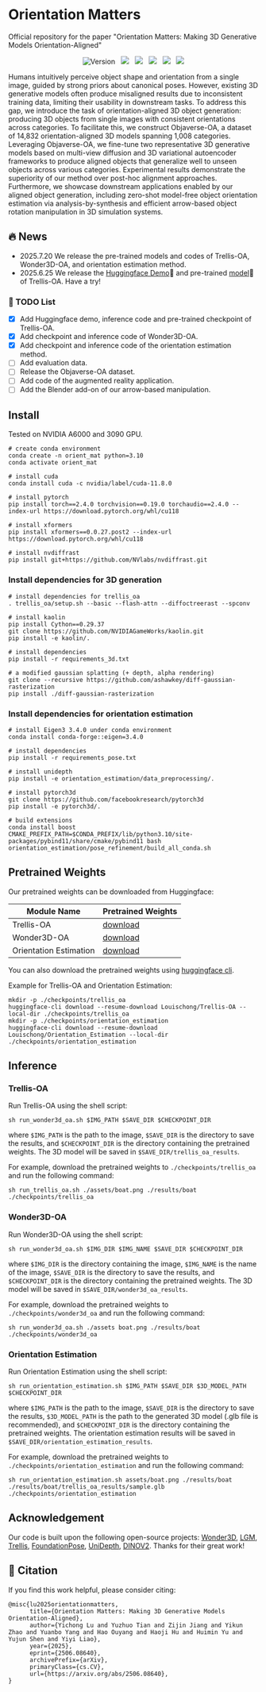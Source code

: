 # Orientation Matters
Official repository for the paper "Orientation Matters: Making 3D Generative Models Orientation-Aligned"

<div align="center">
 
![Version](https://img.shields.io/badge/version-1.0.0-blue) &nbsp;
 <a href='https://xdimlab.github.io/Orientation_Matters/'><img src='https://img.shields.io/badge/Project-Page-Green'></a> &nbsp;
 <a href='https://arxiv.org/abs/2506.08640'><img src='https://img.shields.io/badge/arXiv-2506.08640-b31b1b.svg'></a> &nbsp;
 <a href='https://huggingface.co/spaces/Louischong/Trellis-OA'><img src='https://img.shields.io/badge/%F0%9F%A4%97%20Hugging%20Face-Demo-red'></a> &nbsp;
 <a href='https://huggingface.co/Louischong/Trellis-OA'><img src='https://img.shields.io/badge/%F0%9F%A4%97%20Hugging%20Face-Model-blue'></a> &nbsp;
<img src='assets/teaser.png'></img>
</div>

Humans intuitively perceive object shape and orientation from a single image, guided by strong priors about canonical poses. However, existing 3D generative models often produce misaligned results due to inconsistent training data, limiting their usability in downstream tasks. To address this gap, we introduce the task of orientation-aligned 3D object generation: producing 3D objects from single images with consistent orientations across categories. To facilitate this, we construct Objaverse-OA, a dataset of 14,832 orientation-aligned 3D models spanning 1,008 categories. Leveraging Objaverse-OA, we fine-tune two representative 3D generative models based on multi-view diffusion and 3D variational autoencoder frameworks to produce aligned objects that generalize well to unseen objects across various categories. Experimental results demonstrate the superiority of our method over post-hoc alignment approaches. Furthermore, we showcase downstream applications enabled by our aligned object generation, including zero-shot model-free object orientation estimation via analysis-by-synthesis and efficient arrow-based object rotation manipulation in 3D simulation systems.

## 🔥 News
- 2025.7.20 We release the pre-trained models and codes of Trellis-OA, Wonder3D-OA, and orientation estimation method.
- 2025.6.25 We release the [Huggingface Demo](https://huggingface.co/spaces/Louischong/Trellis-OA)🤗 and pre-trained [model](https://huggingface.co/Louischong/Trellis-OA)🤗 of Trellis-OA. Have a try!

### 📝 TODO List
- [x] Add Huggingface demo, inference code and pre-trained checkpoint of Trellis-OA.
- [x] Add checkpoint and inference code of Wonder3D-OA.
- [x] Add checkpoint and inference code of the orientation estimation method.
- [ ] Add evaluation data.
- [ ] Release the Objaverse-OA dataset.
- [ ] Add code of the augmented reality application.
- [ ] Add the Blender add-on of our arrow-based manipulation.

## Install

Tested on NVIDIA A6000 and 3090 GPU.

```
# create conda environment
conda create -n orient_mat python=3.10
conda activate orient_mat

# install cuda
conda install cuda -c nvidia/label/cuda-11.8.0

# install pytorch
pip install torch==2.4.0 torchvision==0.19.0 torchaudio==2.4.0 --index-url https://download.pytorch.org/whl/cu118

# install xformers
pip install xformers==0.0.27.post2 --index-url https://download.pytorch.org/whl/cu118

# install nvdiffrast
pip install git+https://github.com/NVlabs/nvdiffrast.git
```

### Install dependencies for 3D generation


```
# install dependencies for trellis_oa
. trellis_oa/setup.sh --basic --flash-attn --diffoctreerast --spconv

# install kaolin
pip install Cython==0.29.37
git clone https://github.com/NVIDIAGameWorks/kaolin.git
pip install -e kaolin/.

# install dependencies
pip install -r requirements_3d.txt

# a modified gaussian splatting (+ depth, alpha rendering)
git clone --recursive https://github.com/ashawkey/diff-gaussian-rasterization
pip install ./diff-gaussian-rasterization
```


### Install dependencies for orientation estimation

```
# install Eigen3 3.4.0 under conda environment
conda install conda-forge::eigen=3.4.0

# install dependencies
pip install -r requirements_pose.txt

# install unidepth
pip install -e orientation_estimation/data_preprocessing/.

# install pytorch3d
git clone https://github.com/facebookresearch/pytorch3d
pip install -e pytorch3d/.

# build extensions
conda install boost
CMAKE_PREFIX_PATH=$CONDA_PREFIX/lib/python3.10/site-packages/pybind11/share/cmake/pybind11 bash orientation_estimation/pose_refinement/build_all_conda.sh
```

## Pretrained Weights

Our pretrained weights can be downloaded from Huggingface:

| Module Name | Pretrained Weights |
| --------- | --------- |
| Trellis-OA | [download](https://huggingface.co/Louischong/Trellis-OA) |
| Wonder3D-OA | [download](https://huggingface.co/Louischong/Wonder3D-OA) |
| Orientation Estimation | [download](https://huggingface.co/Louischong/Orientation_Estimation) |

You can also download the pretrained weights using [huggingface cli](https://huggingface.co/docs/huggingface_hub/guides/cli).

Example for Trellis-OA and Orientation Estimation:

```
mkdir -p ./checkpoints/trellis_oa
huggingface-cli download --resume-download Louischong/Trellis-OA --local-dir ./checkpoints/trellis_oa
mkdir -p ./checkpoints/orientation_estimation
huggingface-cli download --resume-download Louischong/Orientation_Estimation --local-dir ./checkpoints/orientation_estimation
```



## Inference

### Trellis-OA

Run Trellis-OA using the shell script:

```
sh run_wonder3d_oa.sh $IMG_PATH $SAVE_DIR $CHECKPOINT_DIR
```

where `$IMG_PATH` is the path to the image, `$SAVE_DIR` is the directory to save the results, and `$CHECKPOINT_DIR` is the directory containing the pretrained weights. The 3D model will be saved in `$SAVE_DIR/trellis_oa_results`.

For example, download the pretrained weights to `./checkpoints/trellis_oa` and run the following command:

```
sh run_trellis_oa.sh ./assets/boat.png ./results/boat ./checkpoints/trellis_oa
```

### Wonder3D-OA

Run Wonder3D-OA using the shell script:

```
sh run_wonder3d_oa.sh $IMG_DIR $IMG_NAME $SAVE_DIR $CHECKPOINT_DIR
```

where `$IMG_DIR` is the directory containing the image, `$IMG_NAME` is the name of the image, `$SAVE_DIR` is the directory to save the results, and `$CHECKPOINT_DIR` is the directory containing the pretrained weights. The 3D model will be saved in `$SAVE_DIR/wonder3d_oa_results`.

For example, download the pretrained weights to `./checkpoints/wonder3d_oa` and run the following command:

```
sh run_wonder3d_oa.sh ./assets boat.png ./results/boat ./checkpoints/wonder3d_oa
```

### Orientation Estimation

Run Orientation Estimation using the shell script:

```
sh run_orientation_estimation.sh $IMG_PATH $SAVE_DIR $3D_MODEL_PATH $CHECKPOINT_DIR
```

where `$IMG_PATH` is the path to the image, `$SAVE_DIR` is the directory to save the results, `$3D_MODEL_PATH` is the path to the generated 3D model (.glb file is recommended), and `$CHECKPOINT_DIR` is the directory containing the pretrained weights. The orientation estimation results will be saved in `$SAVE_DIR/orientation_estimation_results`.

For example, download the pretrained weights to `./checkpoints/orientation_estimation` and run the following command:

```
sh run_orientation_estimation.sh assets/boat.png ./results/boat ./results/boat/trellis_oa_results/sample.glb ./checkpoints/orientation_estimation
```

## Acknowledgement

Our code is built upon the following open-source projects:
[Wonder3D](https://github.com/xxlong0/Wonder3D), [LGM](https://github.com/3DTopia/LGM), [Trellis](https://github.com/microsoft/TRELLIS), [FoundationPose](https://github.com/NVlabs/FoundationPose), [UniDepth](https://github.com/lpiccinelli-eth/UniDepth), [DINOV2](https://github.com/facebookresearch/dinov2). Thanks for their great work!

## 🔗 Citation
If you find this work helpful, please consider citing:
```BibTeXw
@misc{lu2025orientationmatters,
      title={Orientation Matters: Making 3D Generative Models Orientation-Aligned}, 
      author={Yichong Lu and Yuzhuo Tian and Zijin Jiang and Yikun Zhao and Yuanbo Yang and Hao Ouyang and Haoji Hu and Huimin Yu and Yujun Shen and Yiyi Liao},
      year={2025},
      eprint={2506.08640},
      archivePrefix={arXiv},
      primaryClass={cs.CV},
      url={https://arxiv.org/abs/2506.08640}, 
}
```

